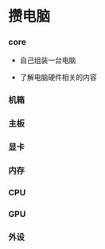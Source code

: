 # 攒电脑


### core

* 自己组装一台电脑

* 了解电脑硬件相关的内容


### 机箱

### 主板

### 显卡

### 内存

### CPU

### GPU

### 外设

